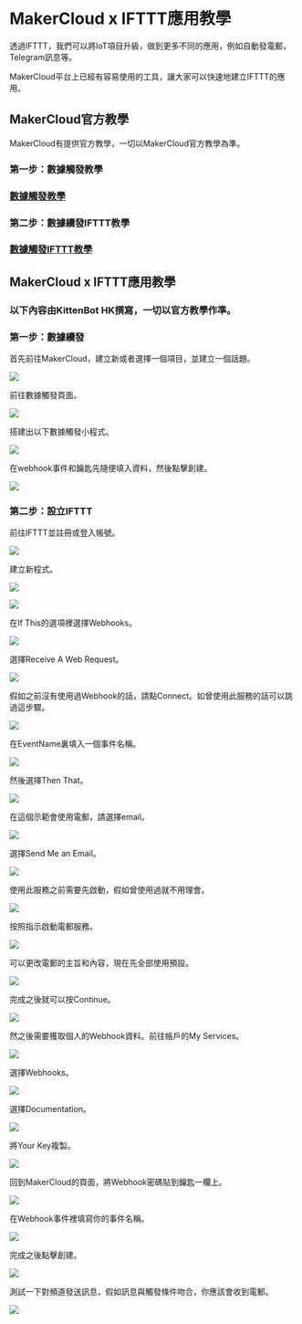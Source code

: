 # MakerCloud x IFTTT應用教學

透過IFTTT，我們可以將IoT項目升級，做到更多不同的應用，例如自動發電郵，Telegram訊息等。

MakerCloud平台上已經有容易使用的工具，讓大家可以快速地建立IFTTT的應用。

## MakerCloud官方教學

MakerCloud有提供官方教學，一切以MakerCloud官方教學為準。

### 第一步：數據觸發教學

### [數據觸發教學](https://learn.makercloud.io/en/latest/ch9_event_trigger/event_trigger/smartrack_ET/)

### 第二步：數據續發IFTTT教學

### [數據觸發IFTTT教學](https://learn.makercloud.io/en/latest/ch9_event_trigger/ifttt/smartrack_IFTTT/)

## MakerCloud x IFTTT應用教學

### 以下內容由KittenBot HK撰寫，一切以官方教學作準。

### 第一步：數據續發

首先前往MakerCloud，建立新或者選擇一個項目，並建立一個話題。

![](./images/mc1.png)

前往數據觸發頁面。

![](./images/mc2.png)

搭建出以下數據觸發小程式。

![](./images/mc3.png)

在webhook事件和鑰匙先隨便填入資料，然後點擊創建。

![](./images/mc4.png)

### 第二步：設立IFTTT

前往IFTTT並註冊或登入帳號。

![](./images/mc5.png)

建立新程式。

![](./images/mc6.png)

![](./images/mc7.png)

在If This的選項裡選擇Webhooks。

![](./images/mc8.png)

選擇Receive A Web Request。

![](./images/mc9.png)

假如之前沒有使用過Webhook的話，請點Connect。如曾使用此服務的話可以跳過這步驟。

![](./images/mc10.png)

在EventName裏填入一個事件名稱。

![](./images/mc11.png)

然後選擇Then That。

![](./images/mc12.png)

在這個示範會使用電郵，請選擇email。

![](./images/mc13.png)

選擇Send Me an Email。

![](./images/mc14.png)

使用此服務之前需要先啟動，假如曾使用過就不用理會。

![](./images/mc15.png)

按照指示啟動電郵服務。

![](./images/MC16.png)

可以更改電郵的主旨和內容，現在先全部使用預設。

![](./images/mc17.png)

完成之後就可以按Continue。

![](./images/mc18.png)

然之後需要獲取個人的Webhook資料。前往帳戶的My Services。

![](./images/mc19.png)

選擇Webhooks。

![](./images/mc20.png)

選擇Documentation。

![](./images/mc21.png)

將Your Key複製。

![](./images/mc22.png)

回到MakerCloud的頁面，將Webhook密碼貼到鑰匙一欄上。

![](./images/mc23.png)

在Webhook事件裡填寫你的事件名稱。

![](./images/mc24.png)

完成之後點擊創建。

![](./images/mc25.png)

測試一下對頻道發送訊息，假如訊息與觸發條件吻合，你應該會收到電郵。

![](./images/mc26.png)

